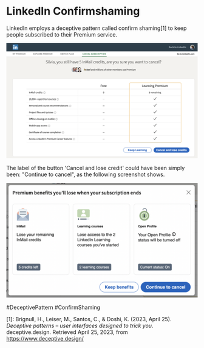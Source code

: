 # LinkedIn Confirmshaming

LinkedIn employs a deceptive pattern called confirm shaming[1] to keep people subscribed to their Premium service.

![The screen with all benefits of the subscription listed](./assets/LI-1.png)

The label of the button 'Cancel and lose credit' could have been simply been: "Continue to cancel", as the following screenshot shows. 

![Modal window titled "Premium benefits you'll lose when your subscription ends". The buttons say "Keep benefits" and "Continue to cancel"](./assets/LI-2.png)


#DeceptivePattern #ConfirmShaming 

[1]: Brignull, H., Leiser, M., Santos, C., & Doshi, K. (2023, April 25). _Deceptive patterns – user interfaces designed to trick you_. deceptive.design. Retrieved April 25, 2023, from https://www.deceptive.design/